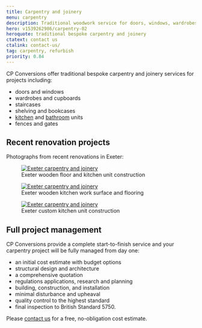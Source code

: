 ```yaml
---
title: Carpentry and joinery
menu: carpentry
description: Traditional woodwork service for doors, windows, wardrobes, staircases, shelves, bookcases, kitchen units, fences and gates.
hero: v1539262986/carpentry-02
heroquote: traditional bespoke carpentry and joinery
ctatext: contact us
ctalink: contact-us/
tag: carpentry, refurbish
priority: 0.84
---
```


CP Conversions offer traditional bespoke carpentry and joinery services for projects including:

* doors and windows
* wardrobes and cupboards
* staircases
* shelving and bookcases
* [kitchen]([root]building-services/kitchens/) and [bathroom]([root]building-services/bathrooms/) units
* fences and gates


## Recent renovation projects

Photographs from recent renovations in Exeter:

<figure>
  <a href="[imagecdn]f_auto,c_scale,w_400/v1539262986/carpentry-01" data-srcset="[imagecdn]f_auto,c_scale,w_400/v1539262986/carpentry-01 400w, [imagecdn]f_auto,c_scale,w_600/v1539262986/carpentry-01 600w, [imagecdn]f_auto/v1539262986/carpentry-01 800w" data-sizes="100vw" class="progressive replace">
    <img src="[imagecdn]f_auto,c_scale,w_50/v1539262986/carpentry-01" class="preview" alt="Exeter carpentry and joinery" />
  </a>
  <figcaption>Exeter wooden floor and kitchen unit construction</figcaption>
</figure>

<figure>
  <a href="[imagecdn]f_auto,c_scale,w_400/v1539957494/kitchen-07" data-srcset="[imagecdn]f_auto,c_scale,w_400/v1539957494/kitchen-07 400w, [imagecdn]f_auto,c_scale,w_600/v1539957494/kitchen-07 600w, [imagecdn]f_auto/v1539957494/kitchen-07 800w" data-sizes="100vw" class="progressive replace">
    <img src="[imagecdn]f_auto,c_scale,w_50/v1539957494/kitchen-07" class="preview" alt="Exeter carpentry and joinery" />
  </a>
  <figcaption>Exeter wooden kitchen work surface and flooring</figcaption>
</figure>

<figure>
  <a href="[imagecdn]f_auto,c_scale,w_400/v1539262986/carpentry-02" data-srcset="[imagecdn]f_auto,c_scale,w_400/v1539262986/carpentry-02 400w, [imagecdn]f_auto,c_scale,w_600/v1539262986/carpentry-02 600w, [imagecdn]f_auto/v1539262986/carpentry-02 800w" data-sizes="100vw" class="progressive replace">
    <img src="[imagecdn]f_auto,c_scale,w_50/v1539262986/carpentry-02" class="preview" alt="Exeter carpentry and joinery" />
  </a>
  <figcaption>Exeter custom kitchen unit construction</figcaption>
</figure>


## Full project management

CP Conversions provide a complete start-to-finish service and your carpentry project will be fully managed from day one:

* an initial cost estimate with budget options
* structural design and architecture
* a comprehensive quotation
* regulations applications, research and planning
* building, construction, and installation
* minimal disturbance and upheaval
* quality control to the highest standard
* final inspection to British Standard 5750.

Please [contact us]([root]contact-us/) for a free, no-obligation cost estimate.

